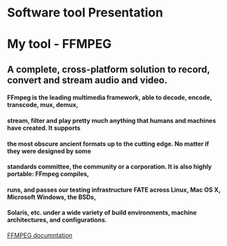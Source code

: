 # Software tool Presentation

# My tool - FFMPEG

## A complete, cross-platform solution to record, convert and stream audio and video.

#### FFmpeg is the leading multimedia framework, able to decode, encode, transcode, mux, demux,
#### stream, filter and play pretty much anything that humans and machines have created. It supports 
#### the most obscure ancient formats up to the cutting edge. No matter if they were designed by some 
####  standards committee, the community or a corporation. It is also highly portable: FFmpeg compiles, 
####  runs, and passes our testing infrastructure FATE across Linux, Mac OS X, Microsoft Windows, the BSDs, 
####  Solaris, etc. under a wide variety of build environments, machine architectures, and configurations.

[FFMPEG documntation](https://ffmpeg.org/documentation.html)
